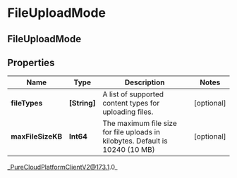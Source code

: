 # FileUploadMode

## FileUploadMode

## Properties

|Name | Type | Description | Notes|
|------------ | ------------- | ------------- | -------------|
| **fileTypes** | **[String]** | A list of supported content types for uploading files. | [optional] |
| **maxFileSizeKB** | **Int64** | The maximum file size for file uploads in kilobytes. Default is 10240 (10 MB) | [optional] |



_PureCloudPlatformClientV2@173.1.0_
